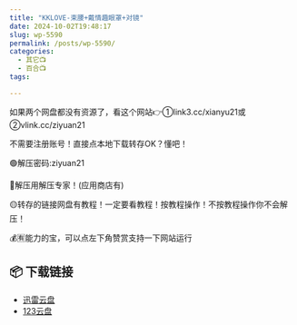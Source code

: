 ```yaml
---
title: "KKLOVE-束腰+戴情趣眼罩+对镜"
date: 2024-10-02T19:48:17
slug: wp-5590
permalink: /posts/wp-5590/
categories:
  - 其它📺
  - 百合📺
tags:

---
```


如果两个网盘都没有资源了，看这个网站👉①link3.cc/xianyu21或②vlink.cc/ziyuan21

不需要注册账号！直接点本地下载转存OK？懂吧！

🟢解压密码:ziyuan21

🔵解压用解压专家！(应用商店有)

🟡转存的链接网盘有教程！一定要看教程！按教程操作！不按教程操作你不会解压！

💰🈶能力的宝，可以点左下角赞赏支持一下网站运行

## 📦 下载链接
- [迅雷云盘](https://blziyuan21.com/pay-download/5590?key=1b02035557&down_id=0)
- [123云盘](https://blziyuan21.com/pay-download/5590?key=1b02035557&down_id=1)

